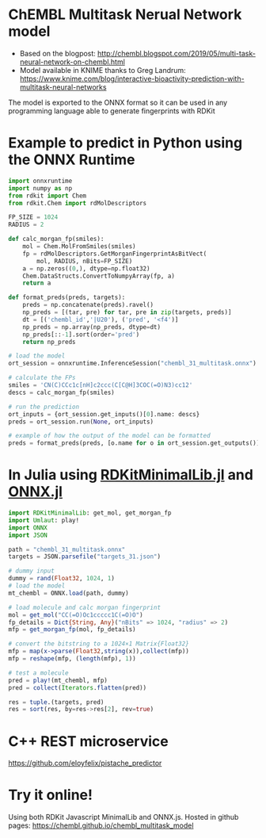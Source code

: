 # ChEMBL Multitask Nerual Network model

- Based on the blogpost: http://chembl.blogspot.com/2019/05/multi-task-neural-network-on-chembl.html
- Model available in KNIME thanks to Greg Landrum: https://www.knime.com/blog/interactive-bioactivity-prediction-with-multitask-neural-networks

The model is exported to the ONNX format so it can be used in any programming language able to generate fingerprints with RDKit

# Example to predict in Python using the ONNX Runtime

```Python
import onnxruntime
import numpy as np
from rdkit import Chem
from rdkit.Chem import rdMolDescriptors

FP_SIZE = 1024
RADIUS = 2

def calc_morgan_fp(smiles):
    mol = Chem.MolFromSmiles(smiles)
    fp = rdMolDescriptors.GetMorganFingerprintAsBitVect(
        mol, RADIUS, nBits=FP_SIZE)
    a = np.zeros((0,), dtype=np.float32)
    Chem.DataStructs.ConvertToNumpyArray(fp, a)
    return a

def format_preds(preds, targets):
    preds = np.concatenate(preds).ravel()
    np_preds = [(tar, pre) for tar, pre in zip(targets, preds)]
    dt = [('chembl_id','|U20'), ('pred', '<f4')]
    np_preds = np.array(np_preds, dtype=dt)
    np_preds[::-1].sort(order='pred')
    return np_preds

# load the model
ort_session = onnxruntime.InferenceSession("chembl_31_multitask.onnx")

# calculate the FPs
smiles = 'CN(C)CCc1c[nH]c2ccc(C[C@H]3COC(=O)N3)cc12'
descs = calc_morgan_fp(smiles)

# run the prediction
ort_inputs = {ort_session.get_inputs()[0].name: descs}
preds = ort_session.run(None, ort_inputs)

# example of how the output of the model can be formatted
preds = format_preds(preds, [o.name for o in ort_session.get_outputs()])
```

# In Julia using [RDKitMinimalLib.jl](https://github.com/eloyfelix/RDKitMinimalLib.jl) and [ONNX.jl](https://github.com/FluxML/ONNX.jl)

```julia
import RDKitMinimalLib: get_mol, get_morgan_fp
import Umlaut: play!
import ONNX
import JSON

path = "chembl_31_multitask.onnx"
targets = JSON.parsefile("targets_31.json")

# dummy input
dummy = rand(Float32, 1024, 1)
# load the model
mt_chembl = ONNX.load(path, dummy)

# load molecule and calc morgan fingerprint
mol = get_mol("CC(=O)Oc1ccccc1C(=O)O")
fp_details = Dict{String, Any}("nBits" => 1024, "radius" => 2)
mfp = get_morgan_fp(mol, fp_details)

# convert the bitstring to a 1024×1 Matrix{Float32}
mfp = map(x->parse(Float32,string(x)),collect(mfp))
mfp = reshape(mfp, (length(mfp), 1))

# test a molecule
pred = play!(mt_chembl, mfp)
pred = collect(Iterators.flatten(pred))

res = tuple.(targets, pred)
res = sort(res, by=res->res[2], rev=true)
```

# C++ REST microservice

https://github.com/eloyfelix/pistache_predictor

# Try it online!

Using both RDKit Javascript MinimalLib and ONNX.js. Hosted in github pages: https://chembl.github.io/chembl_multitask_model
